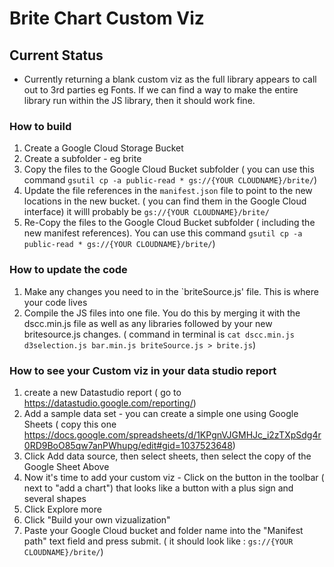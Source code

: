 # Brite Chart Custom Viz

## Current Status
- Currently returning a blank custom viz as the full library appears to call out to 3rd parties eg Fonts. If we can find a way to make the entire library run within the JS library, then it should work fine. 


### How to build 
1. Create a Google Cloud Storage Bucket 
2. Create a subfolder - eg brite
3. Copy the files to the Google Cloud Bucket subfolder ( you can use this command `gsutil cp -a public-read * gs://{YOUR CLOUDNAME}/brite/`)
4. Update the file references in the `manifest.json` file to point to the new locations in the new bucket. ( you can find them in the Google Cloud interface) it willl probably be `gs://{YOUR CLOUDNAME}/brite/`
5. Re-Copy the files to the Google Cloud Bucket subfolder ( including the new manifest references). You can use this command `gsutil cp -a public-read * gs://{YOUR CLOUDNAME}/brite/`)

### How to update the code
1. Make any changes you need to in the `briteSource.js' file. This is where your code lives
2. Compile the JS files into one file. You do this by merging it with the dscc.min.js file as well as any libraries followed by your new britesource.js changes. ( command in terminal is `cat dscc.min.js d3selection.js bar.min.js briteSource.js > brite.js`)


### How to see your Custom viz in your data studio report
1. create a new Datastudio report ( go to https://datastudio.google.com/reporting/) 
2. Add a sample data set - you can create a simple one using Google Sheets ( copy this one https://docs.google.com/spreadsheets/d/1KPgnVJGMHJc_i2zTXpSdg4r0RD9BoO85qw7anPWhupg/edit#gid=1037523648)
3. Click Add data source, then select sheets, then select the copy of the Google Sheet Above
4. Now it's time to add your custom viz - Click on the button in the toolbar ( next to "add a chart") that looks like a button with a plus sign and several shapes
5. Click Explore more
6. Click "Build your own vizualization"
7. Paste your Google Cloud bucket and folder name into the "Manifest path" text field and press submit. ( it should look like : `gs://{YOUR CLOUDNAME}/brite/`)